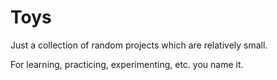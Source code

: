 # Toys
Just a collection of random projects which are relatively small.

For learning, practicing, experimenting, etc. you name it.
